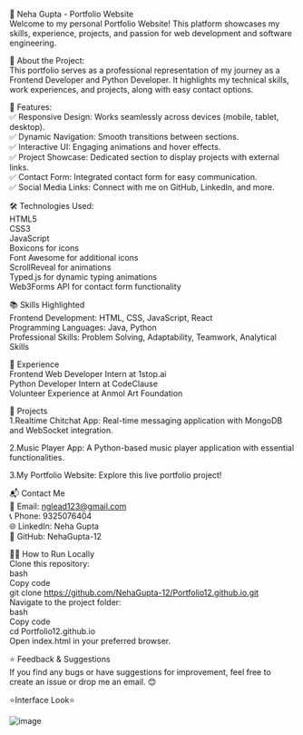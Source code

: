   🚀 Neha Gupta - Portfolio Website  <br>
Welcome to my personal Portfolio Website! This platform showcases my skills, experience, projects, and passion for web development and software engineering.

  📄 About the Project:<br>
This portfolio serves as a professional representation of my journey as a Frontend Developer and Python Developer. It highlights my technical skills, work experiences, and projects, along with easy contact options.

  🌟 Features:<br>
✅ Responsive Design: Works seamlessly across devices (mobile, tablet, desktop).<br>
✅ Dynamic Navigation: Smooth transitions between sections.<br>
✅ Interactive UI: Engaging animations and hover effects.<br>
✅ Project Showcase: Dedicated section to display projects with external links.<br>
✅ Contact Form: Integrated contact form for easy communication.<br>
✅ Social Media Links: Connect with me on GitHub, LinkedIn, and more.<br>

  🛠️ Technologies Used:<br>
HTML5<br>
CSS3<br>
JavaScript<br>
Boxicons for icons<br>
Font Awesome for additional icons<br>
ScrollReveal for animations<br>
Typed.js for dynamic typing animations<br>
Web3Forms API for contact form functionality<br>

  📚 Skills Highlighted<br>
Frontend Development: HTML, CSS, JavaScript, React<br>
Programming Languages: Java, Python<br>
Professional Skills: Problem Solving, Adaptability, Teamwork, Analytical Skills<br>

  💼 Experience<br>
Frontend Web Developer Intern at 1stop.ai<br>
Python Developer Intern at CodeClause<br>
Volunteer Experience at Anmol Art Foundation<br>

  📂 Projects<br>
1.Realtime Chitchat App: Real-time messaging application with MongoDB and WebSocket integration.<br>

2.Music Player App: A Python-based music player application with essential functionalities.<br>

3.My Portfolio Website: Explore this live portfolio project!<br>


  📬 Contact Me<br>
📧 Email: nglead123@gmail.com<br>
📞 Phone: 9325076404<br>
🌐 LinkedIn: Neha Gupta<br>
🐙 GitHub: NehaGupta-12<br>

  👩‍💻 How to Run Locally<br>
Clone this repository:<br>
bash<br>
Copy code<br>
git clone https://github.com/NehaGupta-12/Portfolio12.github.io.git<br>
Navigate to the project folder:<br>
bash<br>
Copy code<br>
cd Portfolio12.github.io<br>
Open index.html in your preferred browser.<br>

  ⭐ Feedback & Suggestions<br>
If you find any bugs or have suggestions for improvement, feel free to create an issue or drop me an email. 😊<br>

  ⭐Interface Look⭐<br>
  
![image](https://github.com/user-attachments/assets/fa37337e-076e-406f-ae99-651b3b92686d)
